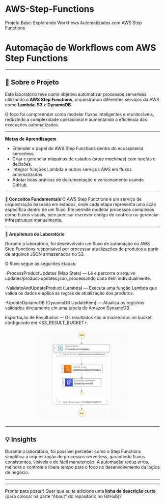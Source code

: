 # AWS-Step-Functions
Projeto Base: Explorando Workflows Automatizados com AWS Step Functions

# Automação de Workflows com AWS Step Functions

---

**📘 Sobre o Projeto**
---
Este laboratório teve como objetivo automatizar processos serverless utilizando o **AWS Step Functions**, orquestrando diferentes serviços da AWS como **Lambda**, **S3** e **DynamoDB**.

O foco foi compreender como modelar fluxos inteligentes e monitoráveis, reduzindo a complexidade operacional e aumentando a eficiência das execuções automatizadas.

---

**Metas de Aprendizagem**

* Entender o papel do AWS Step Functions dentro do ecossistema serverless.
* Criar e gerenciar máquinas de estados (*state machines*) com tarefas e decisões.
* Integrar funções Lambda e outros serviços AWS em fluxos automatizados.
* Adotar boas práticas de documentação e versionamento usando GitHub.

---

**🧠 Conceitos Fundamentais**
O AWS Step Functions é um serviço de orquestração baseada em estados, onde cada etapa representa uma ação específica dentro de um fluxo.
Ele permite modelar processos complexos como fluxos visuais, sem precisar escrever código de controle ou gerenciar infraestrutura manualmente.

---
**🧱 Arquitetura do Laboratório**

Durante o laboratório, foi desenvolvido um fluxo de automação no AWS Step Functions responsável por processar atualizações de produtos a partir de arquivos JSON armazenados no S3.

O fluxo segue as seguintes etapas:

-ProcessProductUpdates (Map State) — Lê e percorre o arquivo updates/product-updates.json, processando cada item individualmente.

-ValidateAndUpdateProduct (Lambda) — Executa uma função Lambda que valida os dados e aplica as regras de atualização dos produtos.

-UpdateDynamoDB (DynamoDB UpdateItem) — Atualiza os registros validados diretamente em uma tabela do Amazon DynamoDB.

Exportação de Resultados — Os resultados são armazenados no bucket configurado em <S3_RESULT_BUCKET>.

<div align="center">
  <img src="https://raw.githubusercontent.com/jaaquediaas/AWS-Step-Functions/refs/heads/main/assets/Fluxo_Step_Functions.jpg" width="300">
</div>

---

**💡 Insights**
---
Durante o laboratório, foi possível perceber como o Step Functions simplifica a orquestração de processos serverless, garantindo fluxos consistentes, visíveis e de fácil manutenção.
A automação reduz erros, melhora o controle e libera tempo para o foco no desenvolvimento da lógica de negócio.

---



---

Pronto para postar! Quer que eu te adicione uma **linha de descrição curta** (para colocar na parte “About” do repositório no GitHub)?
